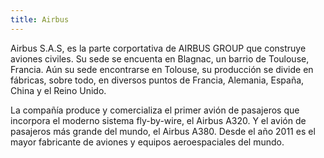 ```yaml
---
title: Airbus
---
```


Airbus S.A.S, es la parte corportativa de AIRBUS GROUP que construye aviones civiles. Su sede se encuenta en Blagnac, un barrio de Toulouse, Francia. Aún su sede encontrarse en Tolouse, su producción se divide en fábricas, sobre todo, en diversos puntos de Francia, Alemania, España, China y el Reino Unido.

La compañía produce y comercializa el primer avión de pasajeros que incorpora el moderno sistema fly-by-wire, el Airbus A320. Y el avión de pasajeros más grande del mundo, el Airbus A380. Desde el año 2011 es el mayor fabricante de aviones y equipos aeroespaciales del mundo.